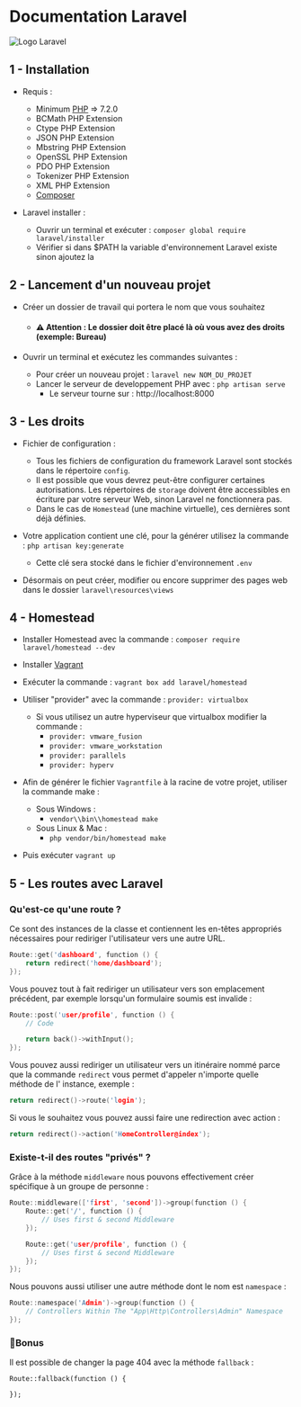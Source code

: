 # Documentation Laravel

![Logo Laravel](https://miro.medium.com/max/1024/1*IQ9laxKlEm6CodFOZIbgLQ.png)

## 1 - Installation


* Requis :
    * Minimum [PHP](https://www.php.net/downloads.php) => 7.2.0
    * BCMath PHP Extension
    * Ctype PHP Extension
    * JSON PHP Extension
    * Mbstring PHP Extension
    * OpenSSL PHP Extension
    * PDO PHP Extension
    * Tokenizer PHP Extension
    * XML PHP Extension
    * [Composer](https://getcomposer.org/)

* Laravel installer :
    * Ouvrir un terminal et exécuter : `composer global require laravel/installer`
    * Vérifier si dans $PATH la variable d'environnement Laravel existe sinon ajoutez la

## 2 - Lancement d'un nouveau projet

* Créer un dossier de travail qui portera le nom que vous souhaitez
    * #### ⚠️ Attention : Le dossier doit être placé là où vous avez des droits (exemple: Bureau)

* Ouvrir un terminal et exécutez les commandes suivantes :
    * Pour créer un nouveau projet : `laravel new NOM_DU_PROJET`
    * Lancer le serveur de developpement PHP avec : `php artisan serve`
        * Le serveur tourne sur : http://localhost:8000

## 3 - Les droits

* Fichier de configuration :
    * Tous les fichiers de configuration du framework Laravel sont stockés dans le répertoire `config`.
    * Il est possible que vous devrez peut-être configurer certaines autorisations. Les répertoires de `storage` doivent être accessibles en écriture par votre serveur Web, sinon Laravel ne fonctionnera pas.
    * Dans le cas de `Homestead` (une machine virtuelle), ces dernières sont déjà définies.

* Votre application contient une clé, pour la générer utilisez la commande : `php artisan key:generate`
    * Cette clé sera stocké dans le fichier d'environnement `.env`

* Désormais on peut créer, modifier ou encore supprimer des pages web dans le dossier `laravel\resources\views` 

## 4 - Homestead

* Installer Homestead avec la commande : `composer require laravel/homestead --dev`

* Installer [Vagrant](https://www.vagrantup.com/downloads.html)

* Exécuter la commande : `vagrant box add laravel/homestead`

* Utiliser "provider" avec la commande : `provider: virtualbox`
    * Si vous utilisez un autre hyperviseur que virtualbox modifier la commande :
        * `provider: vmware_fusion`
        * `provider: vmware_workstation`
        * `provider: parallels`
        * `provider: hyperv`

* Afin de générer le fichier `Vagrantfile` à la racine de votre projet, utiliser la commande make :
    * Sous Windows :
        * `vendor\\bin\\homestead make`
    * Sous Linux & Mac :
        * `php vendor/bin/homestead make`

* Puis exécuter `vagrant up`


## 5 - Les routes avec Laravel

### **Qu'est-ce qu'une route ?**

Ce sont des instances de la classe et contiennent les en-têtes appropriés nécessaires pour rediriger l'utilisateur vers une autre URL.

```h
Route::get('dashboard', function () {
    return redirect('home/dashboard');
});
```
Vous pouvez tout à fait rediriger un utilisateur vers son emplacement précédent, par exemple lorsqu'un formulaire soumis est invalide :

```h
Route::post('user/profile', function () {
    // Code

    return back()->withInput();
});
```

Vous pouvez aussi rediriger un utilisateur vers un itinéraire nommé parce que la commande `redirect` vous permet d'appeler n'importe quelle méthode de l' instance, exemple :

```h
return redirect()->route('login');
```

Si vous le souhaitez vous pouvez aussi faire une redirection avec action :
```h
return redirect()->action('HomeController@index');
```

### **Existe-t-il des routes "privés" ?**

Grâce à la méthode `middleware` nous pouvons effectivement créer spécifique à un groupe de personne :

```h
Route::middleware(['first', 'second'])->group(function () {
    Route::get('/', function () {
        // Uses first & second Middleware
    });

    Route::get('user/profile', function () {
        // Uses first & second Middleware
    });
});
```

Nous pouvons aussi utiliser une autre méthode dont le nom est `namespace` :

```h
Route::namespace('Admin')->group(function () {
    // Controllers Within The "App\Http\Controllers\Admin" Namespace
});
```

### 🔆Bonus

Il est possible de changer la page 404 avec la méthode `fallback` :

```
Route::fallback(function () {

});
```